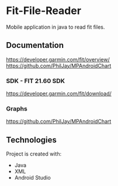 # Fit-File-Reader

Mobile application in java to read fit files.

## Documentation
https://developer.garmin.com/fit/overview/
https://github.com/PhilJay/MPAndroidChart

### SDK - FIT 21.60 SDK
https://developer.garmin.com/fit/download/

### Graphs
https://github.com/PhilJay/MPAndroidChart

## Technologies
Project is created with:
* Java
* XML
* Android Studio
